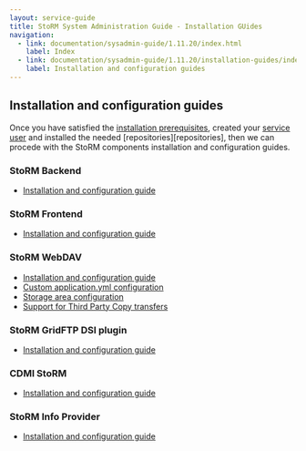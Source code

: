 ```yaml
---
layout: service-guide
title: StoRM System Administration Guide - Installation GUides
navigation:
  - link: documentation/sysadmin-guide/1.11.20/index.html
    label: Index
  - link: documentation/sysadmin-guide/1.11.20/installation-guides/index.html
    label: Installation and configuration guides
---
```


## Installation and configuration guides <a name="installation">&nbsp;</a>

Once you have satisfied the [installation prerequisites][prerequisites],
created your [service user][service-user] and installed the needed [repositories][repositories],
then we can procede with the StoRM components installation and configuration guides.

### StoRM Backend <a name="backend">&nbsp;</a>

* [Installation and configuration guide](backend/index.html)

### StoRM Frontend <a name="frontend">&nbsp;</a>

* [Installation and configuration guide](frontend/index.html)

### StoRM WebDAV <a name="webdav">&nbsp;</a>

* [Installation and configuration guide](webdav/storm-webdav-guide/index.html)
* [Custom application.yml configuration](webdav/custom-webdav-configuration/index.html)
* [Storage area configuration](webdav/storage-area-configuration/index.html)
* [Support for Third Party Copy transfers](webdav/tpc/index.html)

### StoRM GridFTP DSI plugin <a name="gridftp">&nbsp;</a>

* [Installation and configuration guide](gridftp/index.html)

### CDMI StoRM <a name="cdmi">&nbsp;</a>

* [Installation and configuration guide](cdmi/index.html)

### StoRM Info Provider <a name="infoprovider">&nbsp;</a>

* [Installation and configuration guide](info-provider/index.html)

[prerequisites]: {{site.baseurl}}/documentation/sysadmin-guide/1.11.20/installation-prerequisites/index.html
[service-user]: {{site.baseurl}}/documentation/sysadmin-guide/1.11.20/service-user/index.html